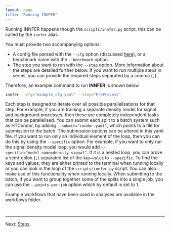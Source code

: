 ```yaml
---
layout: page
title: "Running INNFER"
---
```


Running INNFER happens though the `scripts/innfer.py` script, this can be called by the `innfer` alias. 

You must provide two accompanying options:
- A config file parsed with the `--cfg` option (discussed [here](config.md)), or a benchmark name with the `--benchmark` option.
- The step you want to run with the `--step` option. More information about the steps are detailed further below. If you want to run multiple steps in series, you can provide the required steps separated by a comma (`,`).

Therefore, an example command to run **INNFER** is shown below.
```bash
innfer --cfg="example_cfg.yaml" --step="PreProcess"
```

Each step is designed to iterate over all possible parallelisations for that step. For example, if you are training a separate density model for signal and background processes, then these are completely independent tasks that can be parallelised. You can submit each split to a batch system such as HTCondor, by adding `--submit="condor.yaml"`, which points to a file for submission to the batch. The submission options can be altered in this yaml file. If you want to run only an individual element of the loop, then you can do this by using the `--specific` option. For example, if you want to only run the signal density model loop, you would add `--specific="model_name=density_signal"`. If it is a nested loop, you can prove a semi-colon (`;`) separated list of the `key=value` to `--specific`. To find the keys and values, they are either printed to the terminal when running locally or you can look in the loop of the `scripts/innfer.py` script. You can also make use of this functionality when running locally. When submitting to the batch, if you want to group together some of the splits into a single job, you can use the `--points-per-job` option which by default is set to 1.

Example workflows that have been used in analyses are available in the workflows folder.

<br>

---

Next: [Steps](steps.md).